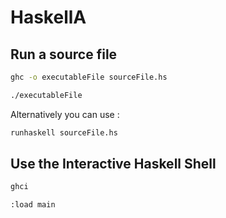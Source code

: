 # HaskellA
## Run a source file
```sh
ghc -o executableFile sourceFile.hs
```
```sh
./executableFile
```
Alternatively you can use :
```sh
runhaskell sourceFile.hs
```

## Use the Interactive Haskell Shell
```sh
ghci
```
```sh
:load main
```
